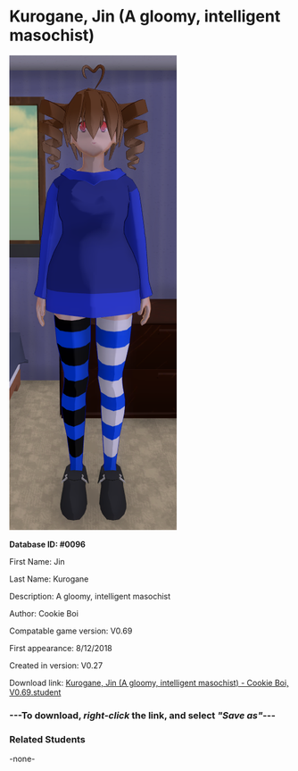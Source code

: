 # Kurogane, Jin (A gloomy, intelligent masochist)

<img src="../../Files/Images/Kurogane, Jin (A gloomy, intelligent masochist).png" title="Kurogane, Jin (A gloomy, intelligent masochist) - Cookie Boi, V0.69">

**Database ID: #0096**

First Name: Jin

Last Name: Kurogane

Description: A gloomy, intelligent masochist

Author: Cookie Boi

Compatable game version: V0.69

First appearance: 8/12/2018

Created in version: V0.27

Download link: <a href="https://raw.githubusercontent.com/Arbiter1223/Daigaku-Gurashi-Custom-Students/master/Files/Student%20Files/Kurogane%2C%20Jin%20(A%20gloomy%2C%20intelligent%20masochist)%20-%20Cookie%20Boi%2C%20V0.69.student">Kurogane, Jin (A gloomy, intelligent masochist) - Cookie Boi, V0.69.student</a>

### ---**To download, _right-click_ the link, and select _"Save as"_**---

### Related Students

-none-
